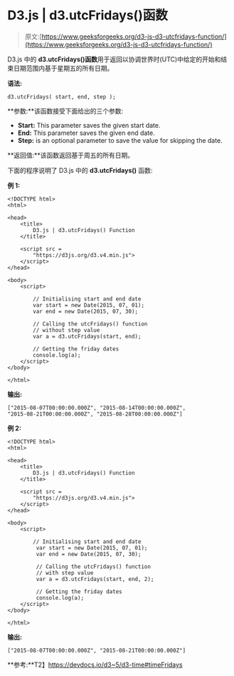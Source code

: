 # D3.js | d3.utcFridays()函数

> 原文:[https://www.geeksforgeeks.org/d3-js-d3-utcfridays-function/](https://www.geeksforgeeks.org/d3-js-d3-utcfridays-function/)

D3.js 中的 **d3.utcFridays()函数**用于返回以协调世界时(UTC)中给定的开始和结束日期范围内基于星期五的所有日期。

**语法:**

```
d3.utcFridays( start, end, step );
```

**参数:**该函数接受下面给出的三个参数:

*   **Start:** This parameter saves the given start date.
*   **End:** This parameter saves the given end date.
*   **Step:** is an optional parameter to save the value for skipping the date.

**返回值:**该函数返回基于周五的所有日期。

下面的程序说明了 D3.js 中的 **d3.utcFridays()** 函数:

**例 1:**

```
<!DOCTYPE html>
<html>

<head>
    <title>
        D3.js | d3.utcFridays() Function
    </title>

    <script src = 
        "https://d3js.org/d3.v4.min.js">
    </script>
</head>

<body>
    <script>

        // Initialising start and end date
        var start = new Date(2015, 07, 01);
        var end = new Date(2015, 07, 30);

        // Calling the utcFridays() function
        // without step value
        var a = d3.utcFridays(start, end);

        // Getting the friday dates
        console.log(a);
    </script>
</body>

</html>                    
```

**输出:**

```
["2015-08-07T00:00:00.000Z", "2015-08-14T00:00:00.000Z", 
"2015-08-21T00:00:00.000Z", "2015-08-28T00:00:00.000Z"]

```

**例 2:**

```
<!DOCTYPE html>
<html>

<head>
    <title>
        D3.js | d3.utcFridays() Function
    </title>

    <script src = 
        "https://d3js.org/d3.v4.min.js">
    </script>
</head>

<body>
    <script>

        // Initialising start and end date
         var start = new Date(2015, 07, 01);
         var end = new Date(2015, 07, 30);

         // Calling the utcFridays() function
         // with step value
         var a = d3.utcFridays(start, end, 2);

         // Getting the friday dates
         console.log(a);
    </script>
</body>

</html>                    
```

**输出:**

```
["2015-08-07T00:00:00.000Z", "2015-08-21T00:00:00.000Z"]

```

**参考:**T2】https://devdocs.io/d3~5/d3-time#timeFridays